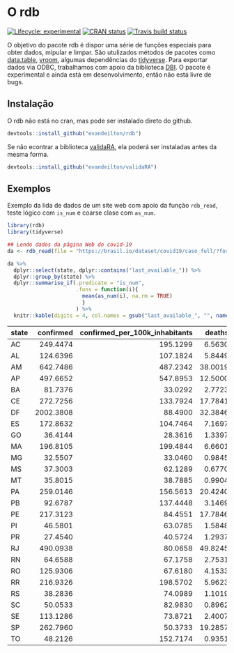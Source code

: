 
<!-- README.md is generated from README.Rmd. Please edit that file -->

# O rdb

<!-- badges: start -->

[![Lifecycle:
experimental](https://img.shields.io/badge/lifecycle-experimental-orange.svg)](https://www.tidyverse.org/lifecycle/#experimental)
[![CRAN
status](https://www.r-pkg.org/badges/version/rdb)](https://CRAN.R-project.org/package=rdb)
[![Travis build
status](https://travis-ci.com/evandeilton/rdb.svg?branch=master)](https://travis-ci.com/evandeilton/rdb)
<!-- badges: end -->

O objetivo do pacote rdb é dispor uma série de funções especiais para
obter dados, mipular e limpar. São utulizados métodos de pacotes como
[data.table](https://cran.r-project.org/web/packages/data.table/index.html),
[vroom](https://cran.r-project.org/web/packages/vroom/index.html),
algumas dependências do [tidyverse](https://www.tidyverse.org/). Para
exportar dados via ODBC, trabalhamos com apoio da biblioteca
[DBI](https://cran.r-project.org/web/packages/DBI/index.html). O pacote
é experimental e ainda está em desenvolvimento, então não está livre de
bugs.

## Instalação

O rdb não está no cran, mas pode ser instalado direto do github.

``` r
devtools::install_github("evandeilton/rdb")
```

Se não econtrar a biblioteca
[validaRA](https://github.com/cran/validara), ela poderá ser instaladas
antes da mesma forma.

``` r
devtools::install_github("evandeilton/validaRA")
```

## Exemplos

Exemplo da lida de dados de um site web com apoio da função `rdb_read`,
teste lógico com `is_num` e coarse clase com `as_num`.

``` r
library(rdb)
library(tidyverse)

## Lendo dados da página Web do covid-19
da <- rdb_read(file = "https://brasil.io/dataset/covid19/caso_full/?format=csv", type = "rio")

da %>% 
  dplyr::select(state, dplyr::contains("last_available_")) %>% 
  dplyr::group_by(state) %>%
  dplyr::summarise_if(.predicate = "is_num",
                      .funs = function(i){
                        mean(as_num(i), na.rm = TRUE)
                        }
                      ) %>% 
  knitr::kable(digits = 4, col.names = gsub("last_available_", "", names(.)))
```

| state | confirmed | confirmed\_per\_100k\_inhabitants |  deaths | death\_rate |
| :---- | --------: | --------------------------------: | ------: | ----------: |
| AC    |  249.4474 |                          195.1299 |  6.5630 |      0.0136 |
| AL    |  124.6396 |                          107.1824 |  5.8449 |      0.1087 |
| AM    |  642.7486 |                          487.2342 | 38.0019 |      0.0528 |
| AP    |  497.6652 |                          547.8953 | 12.5000 |      0.0251 |
| BA    |   81.7376 |                           33.0292 |  2.7723 |      0.0574 |
| CE    |  272.7256 |                          133.7924 | 17.7841 |      0.0809 |
| DF    | 2002.3808 |                           88.4900 | 32.3846 |      0.0115 |
| ES    |  172.8632 |                          104.7464 |  7.1697 |      0.0345 |
| GO    |   36.4144 |                           28.3616 |  1.3397 |      0.0604 |
| MA    |  196.8105 |                          199.4844 |  6.6601 |      0.0312 |
| MG    |   32.5507 |                           33.0460 |  0.9845 |      0.0623 |
| MS    |   37.3003 |                           62.1289 |  0.6770 |      0.0258 |
| MT    |   35.8015 |                           38.7885 |  0.9904 |      0.0536 |
| PA    |  259.0146 |                          156.5613 | 20.4240 |      0.0702 |
| PB    |   92.6787 |                          137.4448 |  3.1469 |      0.0547 |
| PE    |  217.3123 |                           84.4551 | 17.7846 |      0.1404 |
| PI    |   46.5801 |                           63.0785 |  1.5848 |      0.0953 |
| PR    |   27.4540 |                           40.5724 |  1.2937 |      0.0665 |
| RJ    |  490.0938 |                           80.0658 | 49.8245 |      0.0715 |
| RN    |   64.6588 |                           67.1758 |  2.7531 |      0.0817 |
| RO    |  125.9306 |                           67.6180 |  4.1533 |      0.0583 |
| RR    |  216.9326 |                          198.5702 |  5.9623 |      0.0383 |
| RS    |   38.2836 |                           74.0989 |  1.1019 |      0.0340 |
| SC    |   50.0533 |                           82.9830 |  0.8962 |      0.0348 |
| SE    |  113.1286 |                           73.8721 |  2.4007 |      0.0540 |
| SP    |  262.7960 |                           50.3733 | 19.2857 |      0.0814 |
| TO    |   48.2126 |                          152.7174 |  0.9351 |      0.0316 |
